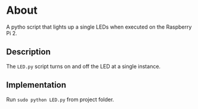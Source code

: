 # About
A pytho  script that lights up a single LEDs when executed on the Raspberry Pi 2.

## Description
The `LED.py` script turns on and off the LED at a single instance.

## Implementation
Run `sudo python LED.py` from project folder.
